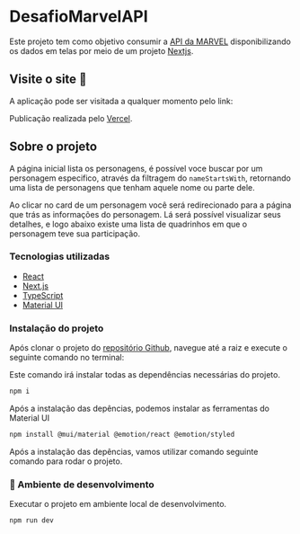 # DesafioMarvelAPI
Este projeto tem como objetivo consumir a [API da MARVEL](https://developer.marvel.com/) disponibilizando os dados em telas por meio de um projeto [Nextjs](https://nextjs.org/).

## Visite o site :link:

A aplicação pode ser visitada a qualquer momento pelo link:

Publicação realizada pelo [Vercel](https://vercel.com/).

## Sobre o projeto

A página inicial lista os personagens, é possível voce buscar por um personagem especifico, através da filtragem do ```nameStartsWith```, retornando uma lista de personagens que tenham aquele nome ou parte dele.

Ao clicar no card de um personagem você será redirecionado para a página que trás as informações do personagem. Lá será possível visualizar seus detalhes, e logo abaixo existe uma lista de quadrinhos em que o personagem teve sua participação.

### Tecnologias utilizadas
- [React](https://pt-br.reactjs.org/)
- [Next.js](https://nextjs.org/)
- [TypeScript](https://www.typescriptlang.org/)
- [Material UI](https://mui.com/material-ui/)
### Instalação do projeto

Após clonar o projeto do [repositório Github](https://github.com/Joaovcarvalho23/DesafioMarvelAPI), navegue até a raiz e execute o seguinte comando no terminal:

Este comando irá instalar todas as dependências necessárias do projeto.
```BASH
npm i
```
Após a instalação das depências, podemos instalar as ferramentas do Material UI
```BASH
npm install @mui/material @emotion/react @emotion/styled
```

Após a instalação das depências, vamos utilizar comando seguinte comando para rodar o projeto.

### :construction: Ambiente de desenvolvimento
Executar o projeto em ambiente local de desenvolvimento.
```BASH
npm run dev
```
